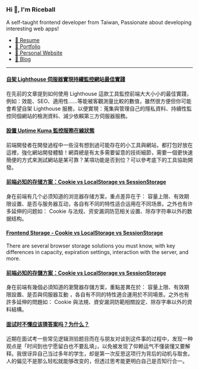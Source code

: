 <h3 >Hi 👋, I'm Riceball</h3>
<p>A self-taught frontend developer from Taiwan, Passionate about developing interesting web apps!</p>

- [📜 Resume](https://weweweb.pages.dev/en/resume/)
- [💼 Portfolio](https://weweweb.pages.dev/en/work/)
- [🏡 Personal Website](https://weweweb.pages.dev/en/)
- [📝 Blog](https://www.webdong.dev/en/)
---

<!--START_SECTION:feed-->
#### [自架 Lighthouse 伺服器實現持續監控網站最佳實踐](https:&#x2F;&#x2F;www.webdong.dev&#x2F;zh-tw&#x2F;post&#x2F;build-a-personal-lighthouse-server&#x2F;) 
在先前的文章提到如何使用 Lighthouse 這款工具監控前端大大小小的最佳實踐，例如：效能、SEO、適用性……等能被客觀測量比較的數值，雖然很方便但你可能會希望自架 Lighthouse 服務，以便實現：蒐集與管理自己的隱私資料、持續性監控同個網站的檢測資料、減少依賴第三方伺服器服務。
#### [設置 Uptime Kuma 監控服務在線狀態](https:&#x2F;&#x2F;www.webdong.dev&#x2F;zh-tw&#x2F;post&#x2F;uptime-kuma&#x2F;) 
前端開發者在開發過程中一些沒有想到過可能存在的小工具與網站，都打包好放在這裡，強化網站開發體驗！網頁總是有太多需要留意的技術細節，需要一個更快速簡便的方式來測試網站是某可靠？某項功能是否到位？可以參考底下的工具協助開發。
#### [前端必知的存储方案：Cookie vs LocalStorage vs SessionStorage](https:&#x2F;&#x2F;www.webdong.dev&#x2F;zh-cn&#x2F;post&#x2F;frontend-storage-cookie-localstorage-sessionstorage&#x2F;) 
身在前端有几个必须知道的浏览器存储方案，重点差异在于： 容量上限、有效期限设置、是否与服务器互动，各自有不同的特性适合运用在不同场景。之外也有许多延伸的问题如： Cookie 与法规、资安漏洞防范相关设置、除存字符串以外的数据结构。
#### [Frontend Storage - Cookie vs LocalStorage vs SessionStorage](https:&#x2F;&#x2F;www.webdong.dev&#x2F;en&#x2F;post&#x2F;frontend-storage-cookie-localstorage-sessionstorage&#x2F;) 
There are several browser storage solutions you must know, with key differences in capacity, expiration settings, interaction with the server, and more.
#### [前端必知的存儲方案：Cookie vs LocalStorage vs SessionStorage](https:&#x2F;&#x2F;www.webdong.dev&#x2F;zh-tw&#x2F;post&#x2F;frontend-storage-cookie-localstorage-sessionstorage&#x2F;) 
身在前端有幾個必須知道的瀏覽器存儲方案，重點差異在於： 容量上限、有效期限設置、是否與伺服器互動 ，各自有不同的特性適合運用於不同場景。之外也有許多延伸的問題如： Cookie 與法規、資安漏洞防範相關設定、除存字串以外的資料結構。
#### [面试时不懂应该猜答案吗？为什么？](https:&#x2F;&#x2F;www.webdong.dev&#x2F;zh-cn&#x2F;post&#x2F;should-i-guess-answer-on-the-test&#x2F;) 
近期在面试考一些常见逻辑测验题目而在与朋友对谈到这件事的过程中，发现一种观点是「时间到也宁愿留白也不要乱填」，以免被发现了仰赖运气不懂装懂又要解释。我很讶异自己当过多年的学生，却是第一次反思这项行为背后的动机与取舍。人的偏见不是那么轻松就能够改变的，但透过思考能更明白自己是否知行合一。
<!--END_SECTION:feed-->

